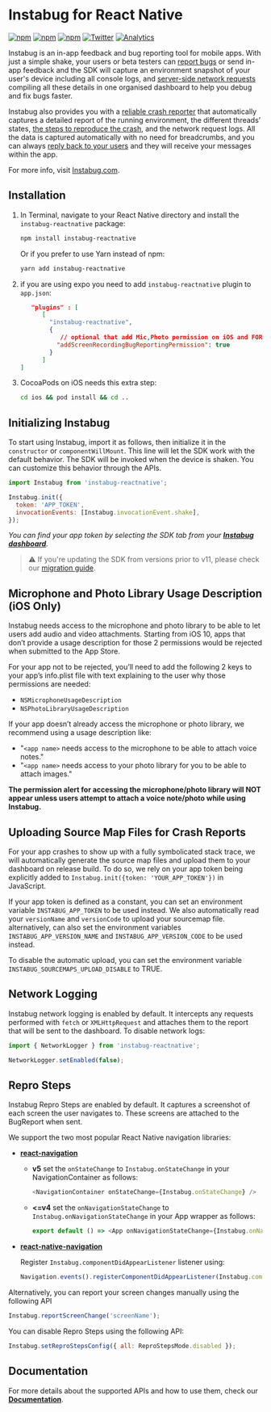 # Instabug for React Native

[![npm](https://img.shields.io/npm/v/instabug-reactnative.svg)](https://www.npmjs.com/package/instabug-reactnative)
[![npm](https://img.shields.io/npm/dt/instabug-reactnative.svg)](https://www.npmjs.com/package/instabug-reactnative)
[![npm](https://img.shields.io/npm/l/instabug-reactnative.svg)](https://github.com/Instabug/instabug-reactnative/blob/master/LICENSE)
[![Twitter](https://img.shields.io/badge/twitter-@Instabug-blue.svg)](https://twitter.com/Instabug)
[![Analytics](https://instabug-ga.appspot.com/UA-41982088-6/github/Instabug/instabug-reactnative?pixel)](https://instabug.com)

Instabug is an in-app feedback and bug reporting tool for mobile apps. With just a simple shake, your users or beta testers can [report bugs](https://instabug.com/bug-reporting) or send in-app feedback and the SDK will capture an environment snapshot of your user's device including all console logs, and [server-side network requests](https://instabug.com/network-logging) compiling all these details in one organised dashboard to help you debug and fix bugs faster.

Instabug also provides you with a [reliable crash reporter](https://instabug.com/crash-reporting) that automatically captures a detailed report of the running environment, the different threads’ states, [the steps to reproduce the crash](https://instabug.com/user-steps), and the network request logs. All the data is captured automatically with no need for breadcrumbs, and you can always [reply back to your users](https://instabug.com/in-app-chat) and they will receive your messages within the app.

For more info, visit [Instabug.com](https://www.instabug.com).

## Installation

1. In Terminal, navigate to your React Native directory and install the `instabug-reactnative` package:

   ```bash
   npm install instabug-reactnative
   ```

   Or if you prefer to use Yarn instead of npm:

   ```bash
   yarn add instabug-reactnative
   ```

2. if you are using expo you need to add `instabug-reactnative` plugin to `app.json`:

   ```json
      "plugins" : [
         [
           "instabug-reactnative",
           {
              // optional that add Mic,Photo permission on iOS and FOREGROUND_SERVICE_MEDIA_PROJECTION on android
             "addScreenRecordingBugReportingPermission": true
           }
         ]
   ]
   ```

3. CocoaPods on iOS needs this extra step:

   ```bash
   cd ios && pod install && cd ..
   ```

## Initializing Instabug

To start using Instabug, import it as follows, then initialize it in the `constructor` or `componentWillMount`. This line will let the SDK work with the default behavior. The SDK will be invoked when the device is shaken. You can customize this behavior through the APIs.

```javascript
import Instabug from 'instabug-reactnative';

Instabug.init({
  token: 'APP_TOKEN',
  invocationEvents: [Instabug.invocationEvent.shake],
});
```

_You can find your app token by selecting the SDK tab from your [**Instabug dashboard**](https://dashboard.instabug.com)._

> :warning: If you're updating the SDK from versions prior to v11, please check our [migration guide](https://docs.instabug.com/docs/react-native-migration-guide).

## Microphone and Photo Library Usage Description (iOS Only)

Instabug needs access to the microphone and photo library to be able to let users add audio and video attachments. Starting from iOS 10, apps that don’t provide a usage description for those 2 permissions would be rejected when submitted to the App Store.

For your app not to be rejected, you’ll need to add the following 2 keys to your app’s info.plist file with text explaining to the user why those permissions are needed:

- `NSMicrophoneUsageDescription`
- `NSPhotoLibraryUsageDescription`

If your app doesn’t already access the microphone or photo library, we recommend using a usage description like:

- "`<app name>` needs access to the microphone to be able to attach voice notes."
- "`<app name>` needs access to your photo library for you to be able to attach images."

**The permission alert for accessing the microphone/photo library will NOT appear unless users attempt to attach a voice note/photo while using Instabug.**

## Uploading Source Map Files for Crash Reports

For your app crashes to show up with a fully symbolicated stack trace, we will automatically generate the source map files and upload them to your dashboard on release build. To do so, we rely on your app token being explicitly added to `Instabug.init({token: 'YOUR_APP_TOKEN'})` in JavaScript.

If your app token is defined as a constant, you can set an environment variable `INSTABUG_APP_TOKEN` to be used instead.
We also automatically read your `versionName` and `versionCode` to upload your sourcemap file. alternatively, can also set the environment variables `INSTABUG_APP_VERSION_NAME` and `INSTABUG_APP_VERSION_CODE` to be used instead.

To disable the automatic upload, you can set the environment variable `INSTABUG_SOURCEMAPS_UPLOAD_DISABLE` to TRUE.

## Network Logging

Instabug network logging is enabled by default. It intercepts any requests performed with `fetch` or `XMLHttpRequest` and attaches them to the report that will be sent to the dashboard. To disable network logs:

```javascript
import { NetworkLogger } from 'instabug-reactnative';
```

```javascript
NetworkLogger.setEnabled(false);
```

## Repro Steps

Instabug Repro Steps are enabled by default. It captures a screenshot of each screen the user navigates to. These screens are attached to the BugReport when sent.

We support the two most popular React Native navigation libraries:

- **[react-navigation](https://github.com/react-navigation/react-navigation)**

  - **v5**
    set the `onStateChange` to `Instabug.onStateChange` in your NavigationContainer as follows:

    ```javascript
    <NavigationContainer onStateChange={Instabug.onStateChange} />
    ```

  - **<=v4**
    set the `onNavigationStateChange` to `Instabug.onNavigationStateChange` in your App wrapper as follows:

    ```javascript
    export default () => <App onNavigationStateChange={Instabug.onNavigationStateChange} />;
    ```

- **[react-native-navigation](https://github.com/wix/react-native-navigation)**

  Register `Instabug.componentDidAppearListener` listener using:

  ```javascript
  Navigation.events().registerComponentDidAppearListener(Instabug.componentDidAppearListener);
  ```

Alternatively, you can report your screen changes manually using the following API

```javascript
Instabug.reportScreenChange('screenName');
```

You can disable Repro Steps using the following API:

```javascript
Instabug.setReproStepsConfig({ all: ReproStepsMode.disabled });
```

## Documentation

For more details about the supported APIs and how to use them, check our [**Documentation**](https://docs.instabug.com/docs/react-native-overview).
